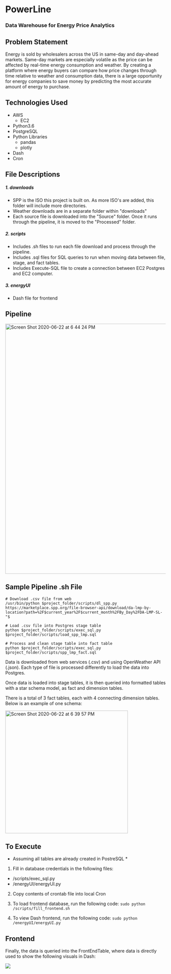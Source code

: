 # PowerLine
### Data Warehouse for Energy Price Analytics

## Problem Statement
Energy is sold by wholesalers across the US in same-day and day-ahead markets. Same-day markets are especially volatile as the price can be affected by real-time energy consumption and weather. By creating a platform where energy buyers can compare how price changes through time relative to weather and consumption data, there is a large opportunity for energy companies to save money by predicting the most accurate amount of energy to purchase.

## Technologies Used
* AWS
  * EC2
* Python3.6
* PostgreSQL
* Python Libraries
  * pandas
  * plotly
* Dash
* Cron

## File Descriptions

##### 1. downloads
 * SPP is the ISO this project is built on. As more ISO's are added, this folder will include more directories.
 * Weather downloads are in a separate folder within "downloads"
 * Each source file is downloaded into the "Source" folder. Once it runs through the pipeline, it is moved to the   "Processed" folder.
 
##### 2. scripts
 * Includes .sh files to run each file download and process through the pipeline.
 * Includes .sql files for SQL queries to run when moving data between file, stage, and fact tables.
 * Includes Execute-SQL file to create a connection between EC2 Postgres and EC2 computer.
 
##### 3. energyUI
 * Dash file for frontend

## Pipeline

<img width="784" alt="Screen Shot 2020-06-22 at 6 44 24 PM" src="https://user-images.githubusercontent.com/56900996/85352572-4b713c00-b4d4-11ea-8d5f-9163962efff7.png">

## Sample Pipeline .sh File

```
# Download .csv file from web
/usr/bin/python $project_folder/scripts/dl_spp.py https://marketplace.spp.org/file-browser-api/download/da-lmp-by-location?path=%2F$current_year%2F$current_month%2FBy_Day%2FDA-LMP-SL-"$

# Load .csv file into Postgres stage table
python $project_folder/scripts/exec_sql.py $project_folder/scripts/load_spp_lmp.sql

# Process and clean stage table into fact table
python $project_folder/scripts/exec_sql.py $project_folder/scripts/spp_lmp_fact.sql

```

Data is downloaded from web services (.csv) and using OpenWeather API (.json). Each type of file is processed differently to load the data into Postgres. 

Once data is loaded into stage tables, it is then queried into formatted tables with a star schema model, as fact and dimension tables.

There is a total of 3 fact tables, each with 4 connecting dimension tables.
Below is an example of one schema:

<img width="385" alt="Screen Shot 2020-06-22 at 6 39 57 PM" src="https://user-images.githubusercontent.com/56900996/85352653-6d6abe80-b4d4-11ea-9765-8ff72210a85d.png">

## To Execute

* Assuming all tables are already created in PostreSQL *

1. Fill in database credentials in the following files:
 * /scripts/exec_sql.py
 * /energyUI/energyUI.py
 
2. Copy contents of crontab file into local Cron

3. To load frontend database, run the following code:
``` sudo python /scripts/fill_frontend.sh ```

4. To view Dash frontend, run the following code:
``` sudo python /energyUI/energyUI.py ```

## Frontend

Finally, the data is queried into the FrontEndTable, where data is directly used to show the following visuals in Dash:

![](powerline_demo.gif)



